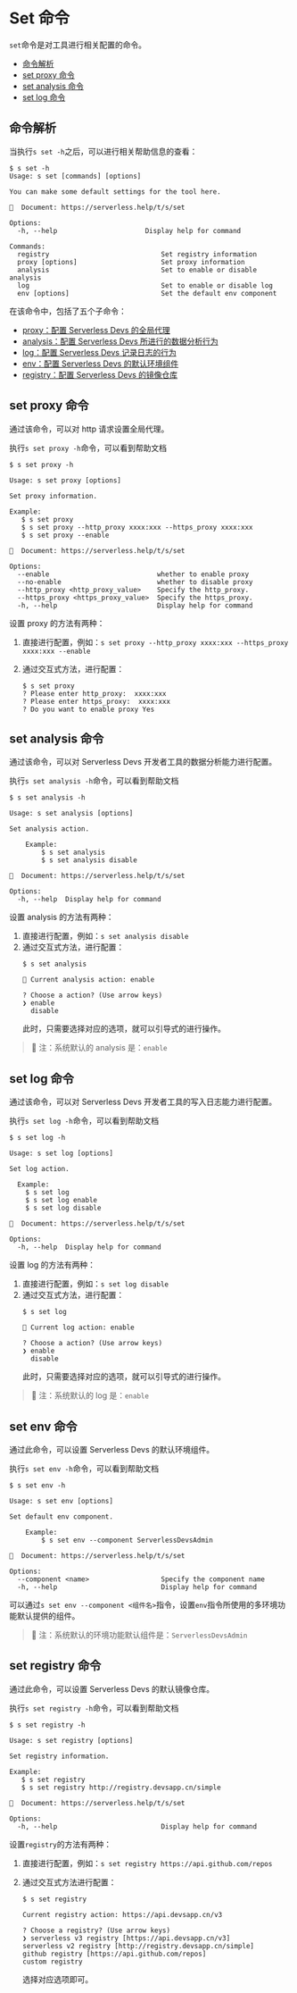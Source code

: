 # Set 命令

`set`命令是对工具进行相关配置的命令。

- [命令解析](#命令解析)
- [set proxy 命令](#set-proxy-命令)
- [set analysis 命令](#set-analysis-命令)
- [set log 命令](#set-log-命令)

## 命令解析

当执行`s set -h`之后，可以进行相关帮助信息的查看：

```shell
$ s set -h
Usage: s set [commands] [options]

You can make some default settings for the tool here.

📖  Document: https://serverless.help/t/s/set

Options:
  -h, --help                      Display help for command

Commands:
  registry                            Set registry information
  proxy [options]                     Set proxy information
  analysis                            Set to enable or disable analysis
  log                                 Set to enable or disable log
  env [options]                       Set the default env component
```

在该命令中，包括了五个子命令：
- [proxy：配置 Serverless Devs 的全局代理](#set-proxy-命令)
- [analysis：配置 Serverless Devs 所进行的数据分析行为](#set-analysis-命令)
- [log：配置 Serverless Devs 记录日志的行为](#set-log-命令)
- [env：配置 Serverless Devs 的默认环境组件](#set-env-命令)
- [registry：配置 Serverless Devs 的镜像仓库](#set-registry-命令)

## set proxy 命令

通过该命令，可以对 http 请求设置全局代理。

执行`s set proxy -h`命令，可以看到帮助文档

```shell
$ s set proxy -h

Usage: s set proxy [options]

Set proxy information.

Example:
   $ s set proxy
   $ s set proxy --http_proxy xxxx:xxx --https_proxy xxxx:xxx
   $ s set proxy --enable
   
📖  Document: https://serverless.help/t/s/set

Options:
  --enable                           whether to enable proxy
  --no-enable                        whether to disable proxy
  --http_proxy <http_proxy_value>    Specify the http_proxy.
  --https_proxy <https_proxy_value>  Specify the https_proxy.
  -h, --help                         Display help for command
```

设置 proxy 的方法有两种：

1. 直接进行配置，例如：`s set proxy --http_proxy xxxx:xxx --https_proxy xxxx:xxx --enable`
2. 通过交互式方法，进行配置：

   ```shell
   $ s set proxy
   ? Please enter http_proxy:  xxxx:xxx
   ? Please enter https_proxy:  xxxx:xxx
   ? Do you want to enable proxy Yes
   ```
## set analysis 命令

通过该命令，可以对 Serverless Devs 开发者工具的数据分析能力进行配置。  

执行`s set analysis -h`命令，可以看到帮助文档

```shell
$ s set analysis -h

Usage: s set analysis [options]

Set analysis action.

    Example:
        $ s set analysis
        $ s set analysis disable
        
📖  Document: https://serverless.help/t/s/set

Options:
  -h, --help  Display help for command
```

设置 analysis 的方法有两种：
1. 直接进行配置，例如：`s set analysis disable`
2. 通过交互式方法，进行配置：
    ```shell
    $ s set analysis
    
    📝 Current analysis action: enable
    
    ? Choose a action? (Use arrow keys)
    ❯ enable
      disable
    ```
    此时，只需要选择对应的选项，就可以引导式的进行操作。

> 🙊 注：系统默认的 analysis 是：`enable`

## set log 命令

通过该命令，可以对 Serverless Devs 开发者工具的写入日志能力进行配置。  

执行`s set log -h`命令，可以看到帮助文档

```shell
$ s set log -h

Usage: s set log [options]

Set log action.

  Example:
    $ s set log
    $ s set log enable
    $ s set log disable
        
📖  Document: https://serverless.help/t/s/set

Options:
  -h, --help  Display help for command
```

设置 log 的方法有两种：
1. 直接进行配置，例如：`s set log disable`
2. 通过交互式方法，进行配置：
    ```shell
    $ s set log
    
    📝 Current log action: enable
    
    ? Choose a action? (Use arrow keys)
    ❯ enable
      disable
    ```
    此时，只需要选择对应的选项，就可以引导式的进行操作。

> 🙊 注：系统默认的 log 是：`enable`

## set env 命令

通过此命令，可以设置 Serverless Devs 的默认环境组件。

执行`s set env -h`命令，可以看到帮助文档

```shell
$ s set env -h

Usage: s set env [options]

Set default env component.

    Example:
        $ s set env --component ServerlessDevsAdmin

📖  Document: https://serverless.help/t/s/set

Options:
  --component <name>                  Specify the component name
  -h, --help                          Display help for command
```

可以通过`s set env --component <组件名>`指令，设置`env`指令所使用的多环境功能默认提供的组件。

> 🙊 注：系统默认的环境功能默认组件是：`ServerlessDevsAdmin`

## set registry 命令

通过此命令，可以设置 Serverless Devs 的默认镜像仓库。

执行`s set registry -h`命令，可以看到帮助文档

```shell
$ s set registry -h

Usage: s set registry [options]

Set registry information.

Example:
   $ s set registry
   $ s set registry http://registry.devsapp.cn/simple
   
📖  Document: https://serverless.help/t/s/set

Options:
  -h, --help                          Display help for command
```

设置`registry`的方法有两种：
1. 直接进行配置，例如：`s set registry https://api.github.com/repos`
2. 通过交互式方法进行配置：

    ```shell
    $ s set registry

    Current registry action: https://api.devsapp.cn/v3

    ? Choose a registry? (Use arrow keys)
    ❯ serverless v3 registry [https://api.devsapp.cn/v3] 
    serverless v2 registry [http://registry.devsapp.cn/simple] 
    github registry [https://api.github.com/repos] 
    custom registry 
    ```

    选择对应选项即可。